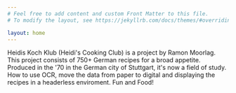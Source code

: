 ```yaml
---
# Feel free to add content and custom Front Matter to this file.
# To modify the layout, see https://jekyllrb.com/docs/themes/#overriding-theme-defaults

layout: home
---
```

Heidis Koch Klub (Heidi's Cooking Club) is a project by Ramon Moorlag.
This project consists of 750+ German recipes for a broad appetite. Produced in the '70 in the German city of Stuttgart, it's now a field of study. How to use OCR, move the data from paper to digital and displaying the recipes in a headerless enviroment. Fun and Food!
